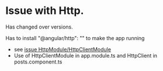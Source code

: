 # Issue with Http.
Has changed over versions.

Has to install "@angular/http": "" to make the app running
- see [issue HttpModule/HttpClientModule](https://stackoverflow.com/questions/45129790/difference-between-httpmodule-and-httpclientmodule/45129865)
- Use of HttpClientModule in app.module.ts and HttpClient in posts.component.ts
